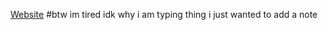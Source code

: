 [Website](realsast.onuniverse.com)
#btw im tired idk why i am typing thing i just wanted to add a note
